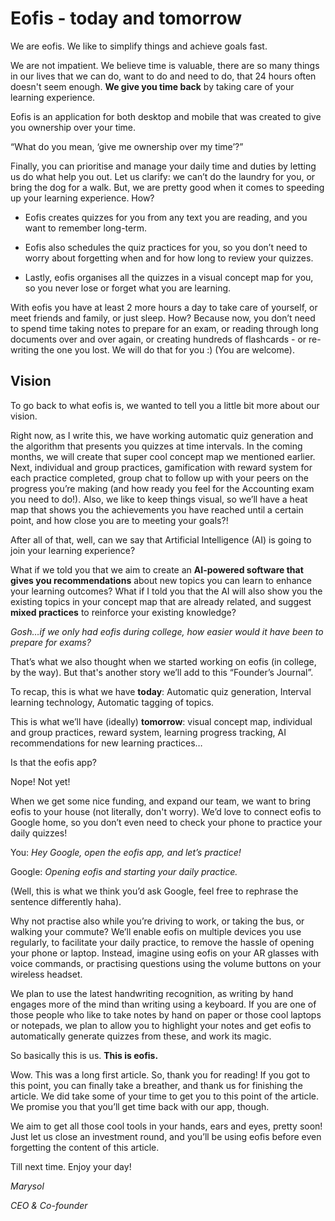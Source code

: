 # Eofis \- today and tomorrow

We are eofis\. We like to simplify things and achieve goals fast\.

We are not impatient\. We believe time is valuable, there are so many things in our lives that we can do, want to do and need to do, that 24 hours often doesn't seem enough\. **We give you time back** by taking care of your learning experience\.

Eofis is an application for both desktop and mobile that was created to give you ownership over your time\.

“What do you mean, ‘give me ownership over my time’?”

Finally, you can prioritise and manage your daily time and duties by letting us do what help you out\. Let us clarify: we can’t do the laundry for you, or bring the dog for a walk\. But, we are pretty good when it comes to speeding up your learning experience\. How?

- Eofis creates quizzes for you from any text you are reading, and you want to remember long\-term\.

- Eofis also schedules the quiz practices for you, so you don’t need to worry about forgetting when and for how long to review your quizzes\.

- Lastly, eofis organises all the quizzes in a visual concept map for you, so you never lose or forget what you are learning\.

With eofis you have at least 2 more hours a day to take care of yourself, or meet friends and family, or just sleep\. How? Because now, you don’t need to spend time taking notes to prepare for an exam, or reading through long documents over and over again, or creating hundreds of flashcards \- or re\-writing the one you lost\. We will do that for you :\) \(You are welcome\)\.

## Vision

To go back to what eofis is, we wanted to tell you a little bit more about our vision\.

Right now, as I write this, we have working automatic quiz generation and the algorithm that presents you quizzes at time intervals\. In the coming months, we will create that super cool concept map we mentioned earlier\. Next, individual and group practices, gamification with reward system for each practice completed, group chat to follow up with your peers on the progress you’re making \(and how ready you feel for the Accounting exam you need to do\!\)\. Also, we like to keep things visual, so we’ll have a heat map that shows you the achievements you have reached until a certain point, and how close you are to meeting your goals?\!

After all of that, well, can we say that Artificial Intelligence \(AI\) is going to join your learning experience?

What if we told you that we aim to create an **AI\-powered software that gives you recommendations** about new topics you can learn to enhance your learning outcomes? What if I told you that the AI will also show you the existing topics in your concept map that are already related, and suggest **mixed practices** to reinforce your existing knowledge?

_Gosh…if we only had eofis during college, how easier would it have been to prepare for exams?_

That’s what we also thought when we started working on eofis \(in college, by the way\)\. But that's another story we’ll add to this “Founder’s Journal”\.

To recap, this is what we have **today**: Automatic quiz generation, Interval learning technology, Automatic tagging of topics\.

This is what we’ll have \(ideally\) **tomorrow**: visual concept map, individual and group practices, reward system, learning progress tracking, AI recommendations for new learning practices…

Is that the eofis app?

Nope\! Not yet\!

When we get some nice funding, and expand our team, we want to bring eofis to your house \(not literally, don't worry\)\. We’d love to connect eofis to Google home, so you don’t even need to check your phone to practice your daily quizzes\!

You: _Hey Google, open the eofis app, and let’s practice\!_

Google: _Opening eofis and starting your daily practice\._

\(Well, this is what we think you’d ask Google, feel free to rephrase the sentence differently haha\)\.

Why not practise also while you’re driving to work, or taking the bus, or walking your commute? We’ll enable eofis on multiple devices you use regularly, to facilitate your daily practice, to remove the hassle of opening your phone or laptop\. Instead, imagine using eofis on your AR glasses with voice commands, or practising questions using the volume buttons on your wireless headset\.

We plan to use the latest handwriting recognition, as writing by hand engages more of the mind than writing using a keyboard\. If you are one of those people who like to take notes by hand on paper or those cool laptops or notepads, we plan to allow you to highlight your notes and get eofis to automatically generate quizzes from these, and work its magic\.

So basically this is us\. **This is eofis\.**

Wow\. This was a long first article\. So, thank you for reading\! If you got to this point, you can finally take a breather, and thank us for finishing the article\. We did take some of your time to get you to this point of the article\. We promise you that you’ll get time back with our app, though\.

We aim to get all those cool tools in your hands, ears and eyes, pretty soon\! Just let us close an investment round, and you’ll be using eofis before even forgetting the content of this article\.

Till next time\. Enjoy your day\!

_Marysol_

_CEO & Co\-founder_